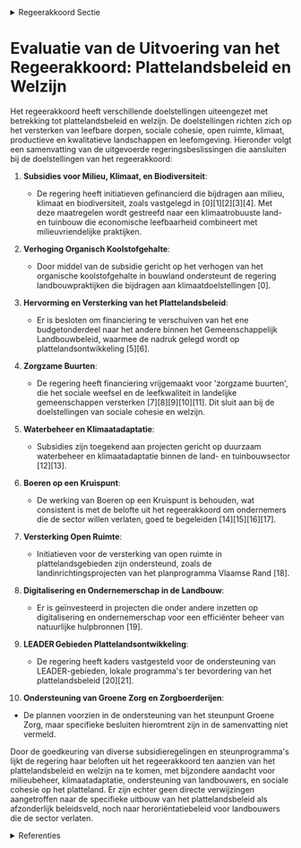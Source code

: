 

<details>
        <summary>Regeerakkoord Sectie </summary>
        <p>4.4 Aandacht voor welzijn, een leefbaar platteland en open ruimte Het Vlaams plattelandsbeleid wordt verder uitge-bouwd als beleidsveld dat alle plattelandsactoren stimuleert om intensief samen te werken voor het realiseren van bestuurlijke en ruimtelijke transfor-maties op het platteland. Uitdagingen in dit verband situeren zich op vlak van leefbare dorpen, sociale cohesie, open ruimte, klimaat, productieve en kwalitatieve landschappen en leefomgeving. We hervormen de Vlaamse en Europese subsidie-programma’s voor plattelandsbeleid. Hierbij zorgen we voor een duidelijkere aansluiting bij de Vlaamse beleidsprioriteiten. We kiezen ervoor (plattelands) middelen niet te versnipperen. We zetten in op een goede en menselijke begelei-ding van ondernemers die de sector willen verlaten. Het beleid dient tijdig uitvallers op te vangen en te heroriënteren. De werking van Boeren op een Kruispunt wordt behouden. We ondersteunen de verdere uitbouw van het steunpunt Groene Zorg en leiden meer cliënten uit de hulpverlening naar zorgboerderijen. </p>
        </details> 

# Evaluatie van de Uitvoering van het Regeerakkoord: Plattelandsbeleid en Welzijn

Het regeerakkoord heeft verschillende doelstellingen uiteengezet met betrekking tot plattelandsbeleid en welzijn. De doelstellingen richten zich op het versterken van leefbare dorpen, sociale cohesie, open ruimte, klimaat, productieve en kwalitatieve landschappen en leefomgeving. Hieronder volgt een samenvatting van de uitgevoerde regeringsbeslissingen die aansluiten bij de doelstellingen van het regeerakkoord:

1. **Subsidies voor Milieu, Klimaat, en Biodiversiteit**:
   - De regering heeft initiatieven gefinancierd die bijdragen aan milieu, klimaat en biodiversiteit, zoals vastgelegd in \[0\]\[1\]\[2\]\[3\]\[4\]. Met deze maatregelen wordt gestreefd naar een klimaatrobuuste land- en tuinbouw die economische leefbaarheid combineert met milieuvriendelijke praktijken.

2. **Verhoging Organisch Koolstofgehalte**:
   - Door middel van de subsidie gericht op het verhogen van het organische koolstofgehalte in bouwland ondersteunt de regering landbouwpraktijken die bijdragen aan klimaatdoelstellingen \[0\].

3. **Hervorming en Versterking van het Plattelandsbeleid**:
   - Er is besloten om financiering te verschuiven van het ene budgetonderdeel naar het andere binnen het Gemeenschappelijk Landbouwbeleid, waarmee de nadruk gelegd wordt op plattelandsontwikkeling \[5\]\[6\].

4. **Zorgzame Buurten**:
   - De regering heeft financiering vrijgemaakt voor 'zorgzame buurten', die het sociale weefsel en de leefkwaliteit in landelijke gemeenschappen versterken \[7\]\[8\]\[9\]\[10\]\[11\]. Dit sluit aan bij de doelstellingen van sociale cohesie en welzijn.

5. **Waterbeheer en Klimaatadaptatie**:
   - Subsidies zijn toegekend aan projecten gericht op duurzaam waterbeheer en klimaatadaptatie binnen de land- en tuinbouwsector \[12\]\[13\].

6. **Boeren op een Kruispunt**:
   - De werking van Boeren op een Kruispunt is behouden, wat consistent is met de belofte uit het regeerakkoord om ondernemers die de sector willen verlaten, goed te begeleiden \[14\]\[15\]\[16\]\[17\].

7. **Versterking Open Ruimte**:
   - Initiatieven voor de versterking van open ruimte in plattelandsgebieden zijn ondersteund, zoals de landinrichtingsprojecten van het planprogramma Vlaamse Rand \[18\].

8. **Digitalisering en Ondernemerschap in de Landbouw**:
   - Er is geïnvesteerd in projecten die onder andere inzetten op digitalisering en ondernemerschap voor een efficiënter beheer van natuurlijke hulpbronnen \[19\].

9. **LEADER Gebieden Plattelandsontwikkeling**:
   - De regering heeft kaders vastgesteld voor de ondersteuning van LEADER-gebieden, lokale programma's ter bevordering van het plattelandsbeleid \[20\]\[21\].

10. **Ondersteuning van Groene Zorg en Zorgboerderijen**:
   - De plannen voorzien in de ondersteuning van het steunpunt Groene Zorg, maar specifieke besluiten hieromtrent zijn in de samenvatting niet vermeld.

Door de goedkeuring van diverse subsidieregelingen en steunprogramma's lijkt de regering haar beloften uit het regeerakkoord ten aanzien van het plattelandsbeleid en welzijn na te komen, met bijzondere aandacht voor milieubeheer, klimaatadaptatie, ondersteuning van landbouwers, en sociale cohesie op het platteland. Er zijn echter geen directe verwijzingen aangetroffen naar de specifieke uitbouw van het plattelandsbeleid als afzonderlijk beleidsveld, noch naar heroriëntatiebeleid voor landbouwers die de sector verlaten.

<details>
        <summary> Referenties</summary>
        **[\[0\]](http://themis.vlaanderen.be/id/nieuwsbrief-info/613A123B364ED9000800024C)** : **(2021-09-10)** Plan Vlaamse Veerkracht: subsidieregels voor de uitvoering van maatregelen met een gunstig effect op milieu, klimaat of biodiversiteit Pre-ecoregelingen Ontwerpbesluit van de Vlaamse Regering tot bepa... 

**[\[1\]](http://themis.vlaanderen.be/id/nieuwsbrief-info/60EE9078364ED900080014D4)** : **(2021-07-16)** Plan Vlaamse Veerkracht: subsidieregels voor de uitvoering van maatregelen met een gunstig effect op milieu, klimaat of biodiversiteit Pre-ecoregelingen Voorontwerp van besluit van de Vlaamse Regering... 

**[\[2\]](http://themis.vlaanderen.be/id/resource/01419470-4927-11ec-94bb-99a9d1e168fe)** : **(2020-10-23)** Subsidies agromilieu- en klimaatmaatregelen: wijzigingsbesluit Voorontwerp van besluit van de Vlaamse Regering tot wijziging van het besluit van de Vlaamse Regering van 5 september 2014 tot het verlen... 

**[\[3\]](http://themis.vlaanderen.be/id/nieuwsbericht/64073D6F93165640DEAF5B42)** : **(2023-03-07)** Voorschriften landbouwsubsidies voor uitvoering maatregelen met een gunstig effect op het milieu, het klimaat en de biodiversiteit Voorontwerp van besluit van de Vlaamse Regering tot vaststelling van ... 

**[\[4\]](http://themis.vlaanderen.be/id/nieuwsbericht/64AE4A940592342F299DB978)** : **(2023-07-14)** Steun voor investeringen voor duurzame verwerking en afzet van landbouwproducten Voorontwerp van besluit van de Vlaamse Regering over steun voor investeringen voor duurzame verwerking en afzet van lan... 

**[\[5\]](http://themis.vlaanderen.be/id/nieuwsbrief-info/612F4EA9364ED9000800027F)** : **(2021-09-03)** Steunregelingen gemeenschappelijk landbouwbeleid Voorontwerp van besluit van de Vlaamse Regering tot wijziging van artikel 3 van het besluit van de Vlaamse Regering van 24 oktober 2014 tot vaststellin... 

**[\[6\]](http://themis.vlaanderen.be/id/nieuwsbrief-info/616688BC364ED90009000489)** : **(2021-10-15)** Steunregelingen gemeenschappelijk landbouwbeleid: wijzigingsbesluit Ontwerpbesluit van de Vlaamse Regering tot wijziging van artikel 3 van het besluit van de Vlaamse Regering van 24 oktober 2014 tot v... 

**[\[7\]](http://themis.vlaanderen.be/id/nieuwsbrief-info/61AF8335364ED90009000648)** : **(2021-12-10)** Plan Vlaamse Veerkracht: subsidie Koning Boudewijnstichting voor project 'zorgzame buurten' Zorgzame buurten A. Ontwerpbesluit van de Vlaamse Regering tot toekenning van een subsidie aan de Koning Bou... 

**[\[8\]](http://themis.vlaanderen.be/id/nieuwsbrief-info/60DC343E364ED90008000382)** : **(2021-07-02)** Plan Vlaamse Veerkracht: subsidie Vlaamse Gemeenschapscommissie voor uitvoering projectoproep 'zorgzame buurten' Vlaamse Gemeenschapscommissie: subsidie zorgzame buurten Ontwerpbesluit van de Vlaamse ... 

**[\[9\]](http://themis.vlaanderen.be/id/nieuwsbrief-info/608A6D03364ED90008000A1F)** : **(2021-04-30)** Plan Vlaamse Veerkracht: versterking mentaal welzijn via acties 'Zorgzame Buurten' Versterking mentaal welzijn: zorgzame buurten  In het kader van het relanceplan Vlaamse Veerkracht enerzijds en het r... 

**[\[10\]](http://themis.vlaanderen.be/id/nieuwsbrief-info/6298815A2071A7D754F18460)** : **(2022-06-03)** Plan Vlaamse Veerkracht: Zorgzame buurten Zorgzame buurten A. Twee ontwerpbesluiten van de Vlaamse Regering tot toekenning van een bijkomende subsidie B. Twee ontwerpen van addendum bij de overeenkoms... 

**[\[11\]](http://themis.vlaanderen.be/id/nieuwsbrief-info/6230A0C66BB7B593CFC189BA)** : **(2022-03-18)** Plan Vlaamse Veerkracht: Versterking mentaal welzijn door zorgzame buurten Versterking mentaal welzijn: zorgzame buurten  ​Op 30 april 2021 keurde de Vlaamse Regering de uitwerking van het beleid zorg... 

**[\[12\]](http://themis.vlaanderen.be/id/nieuwsbrief-info/63906495C2B90D4571CF76EF)** : **(2022-12-09)** Plan Vlaamse Veerkracht: subsidies duurzaam watergebruik en overheidsopdracht studie naar ‘Groenblauwe business modellen voor landbouwers’ A. Drie ontwerpbesluiten van de Vlaamse Regering B. Goedkeuri... 

**[\[13\]](http://themis.vlaanderen.be/id/nieuwsbrief-info/638F1077C2B90D4571CF7552)** : **(2022-12-09)** Plan Vlaamse Veerkracht: subsidies voor uitvoering Water-Land-Schap 2.0 Vijfendertig ontwerpbesluiten van de Vlaamse Regering tot toekenning van subsidies voor uitvoering van Water-Land-Schap 2.0 binn... 

**[\[14\]](http://themis.vlaanderen.be/id/nieuwsbericht/6476F8AD8E8235823F6B8A5F)** : **(2023-06-02)** Herverdelingsbesluit personeelsversterking Boeren op een Kruispunt vzw (BOEK) 2022-2024 Ontwerpbesluit van de Vlaamse Regering tot herverdeling vanuit een provisioneel krediet van de Vlaamse Gemeensch... 

**[\[15\]](http://themis.vlaanderen.be/id/nieuwsbrief-info/627130B21C4A193816C305C0)** : **(2022-05-06)** vzw Boeren op een Kruispunt: subsidie tijdelijke versterking met personeel 2022-2024 Ontwerpbesluit van de Vlaamse Regering tot toekenning van een subsidie aan de vzw Boeren op een Kruispunt voor een ... 

**[\[16\]](http://themis.vlaanderen.be/id/resource/a849f700-4925-11ec-94bb-99a9d1e168fe)** : **(2020-12-18)** Boeren op een Kruispunt vzw: subsidie begeleiding veehouders met het oog op vrijwaring van het welzijn van de door hen gehouden dieren Ontwerpbesluit van de Vlaamse Regering tot het toekennen van een ... 

**[\[17\]](http://themis.vlaanderen.be/id/nieuwsbrief-info/638EFFD5C2B90D4571CF742E)** : **(2022-12-09)** Plan Vlaamse Veerkracht: subsidies ‘Lokale Gebiedsdeals Droogte' Subsidies ‘Lokale Gebiedsdeals Droogte’ Zeven ontwerpbesluiten van de Vlaamse Regering  In het kader van de Blue Deal en het relancepro... 

**[\[18\]](http://themis.vlaanderen.be/id/nieuwsbrief-info/60E46CC7364ED900080008AF)** : **(2021-07-09)** Actualisatienota planprogramma Vlaamse Rand: evaluatie en opstart fase 2   Drie lopende landinrichtingsprojecten en de groeiende vraag naar bescherming en versterking van de open ruimte in de Vlaamse ... 

**[\[19\]](http://themis.vlaanderen.be/id/nieuwsbrief-info/60ED3D50364ED90008001315)** : **(2021-07-16)** Plan Vlaamse Veerkracht: Projectoproepen land- en tuinbouwsector rond samenwerking met betrekking tot ondernemerschap, digitalisering en kennisdeling Land- en tuinbouwsector: projectoproepen rond same... 

**[\[20\]](http://themis.vlaanderen.be/id/nieuwsbericht/645B4D248E8235823F6B74EF)** : **(2023-05-12)** Vaststelling algemene erkennings-, uitvoerings- en subsidiëringsvoorwaarden LEADER-gebieden plattelandsontwikkeling Voorontwerp van besluit van de Vlaamse Regering tot vaststelling van de algemene erk... 

**[\[21\]](http://themis.vlaanderen.be/id/nieuwsbericht/64AE74A70592342F299DBA2C)** : **(2023-07-14)** Vaststelling algemene erkennings-, uitvoerings- en subsidiëringsvoorwaarden LEADER-gebieden plattelandsontwikkeling Ontwerpbesluit van de Vlaamse Regering tot vaststelling van de algemene erkennings-,... 
        </details> 

